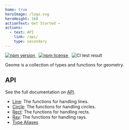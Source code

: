 ```yaml
---
home: true
heroImage: /logo.svg
heroHeight: 160
actionText: Get Started →
actions:
  - text: API
    link: /api/
    type: secondary
---
```


<div class="badges">
	<p>
		<a href="https://www.npmjs.org/package/geome">
			<img src="https://img.shields.io/npm/v/geome.svg?style=flat-square" alt="npm version">
		</a>
		&nbsp;
		<a href="http://spdx.org/licenses/MIT">
			<img src="https://img.shields.io/npm/l/geome.svg?style=flat-square" alt="npm license">
		</a>
		&nbsp;
		<img src="https://github.com/baku89/geome/actions/workflows/ci.yml/badge.svg" alt="CI test result" />
	</p>
</div>

Geome is a collection of types and functions for geometry.

## API

See the full documentation on [API](./api/).

- [Line](./api/namespaces/Line): The functions for handling lines.
- [Circle](./api/namespaces/Circle): The functions for handling circles.
- [Rect](./api/namespaces/Rect): The functions for handling rects.
- [Ray](./api/namespaces/Ray): The functions for handling rays.
- [Type Aliases](./api/#types)
